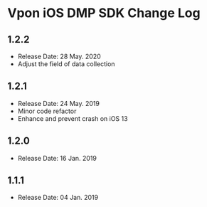 # Vpon iOS DMP SDK Change Log

## 1.2.2

* Release Date: 28 May. 2020
* Adjust the field of data collection


## 1.2.1

* Release Date: 24 May. 2019
* Minor code refactor
* Enhance and prevent crash on iOS 13


## 1.2.0

* Release Date: 16 Jan. 2019

## 1.1.1

* Release Date: 04 Jan. 2019